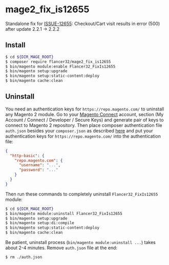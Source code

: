 # mage2_fix_is12655

Standalone fix for [ISSUE-12655](https://github.com/magento/magento2/issues/12655): Checkout/Cart visit results in error (500) after update 2.2.1 -> 2.2.2


## Install


```bash
$ cd ${DIR_MAGE_ROOT}
$ composer require flancer32/mage2_fix_is12655
$ bin/magento module:enable Flancer32_FixIs12655
$ bin/magento setup:upgrade
$ bin/magento setup:static-content:deploy
$ bin/magento cache:clean
```

## Uninstall

You need an authentication keys for `https://repo.magento.com/` to uninstall any Magento 2 module. Go to your [Magento Connect](https://www.magentocommerce.com/magento-connect/customer/account/) account, section (My Account / Connect / Developer / Secure Keys) and generate pair of keys to connect to Magento 2 repository. Then place composer authentication file `auth.json` besides your `composer.json` as described [here](https://getcomposer.org/doc/articles/http-basic-authentication.md) and put your authentication keys for `https://repo.magento.com/` into the authentication file:
```json
{
  "http-basic": {
    "repo.magento.com": {
      "username": "...",
      "password": "..."
    }
  }
}
```

Then run these commands to completely uninstall `Flancer32_FixIs12655` module: 
```bash
$ cd ${DIR_MAGE_ROOT}   
$ bin/magento module:uninstall Flancer32_FixIs12655
$ bin/magento setup:upgrade
$ bin/magento setup:di:compile
$ bin/magento setup:static-content:deploy
$ bin/magento cache:clean
```

Be patient, uninstall process (`bin/magento module:uninstall ...`) takes about 2-4 minutes. Remove `auth.json` file at the end:

 ```bash
$ rm ./auth.json
```